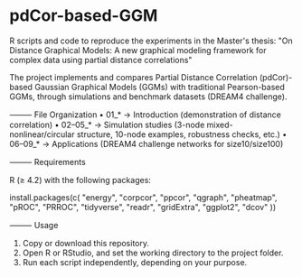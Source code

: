 # pdCor-based-GGM
R scripts and code to reproduce the experiments in the Master's thesis: "On Distance Graphical Models: A new graphical modeling framework for complex data using partial distance correlations"

The project implements and compares Partial Distance Correlation (pdCor)-based Gaussian Graphical Models (GGMs) with traditional Pearson-based GGMs, through simulations and benchmark datasets (DREAM4 challenge).

⸻
File Organization
	•	01_* → Introduction (demonstration of distance correlation)
	•	02–05_* → Simulation studies (3-node mixed-nonlinear/circular structure, 10-node examples, robustness checks, etc.)
	•	06–09_* → Applications (DREAM4 challenge networks for size10/size100)

⸻
Requirements

R (≥ 4.2) with the following packages:

install.packages(c(
  "energy", "corpcor", "ppcor", "qgraph", "pheatmap",
  "pROC", "PRROC", "tidyverse", "readr", "gridExtra",
  "ggplot2", "dcov"
))


⸻
Usage

1.	Copy or download this repository.
2.	Open R or RStudio, and set the working directory to the project folder.
3.	Run each script independently, depending on your purpose.

